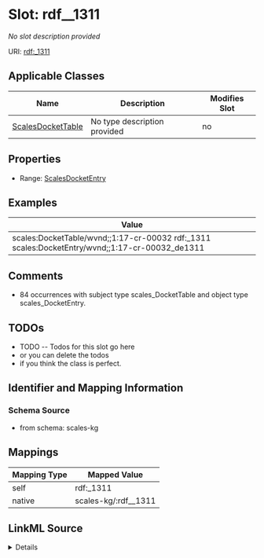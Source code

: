 

# Slot: rdf__1311


_No slot description provided_





URI: [rdf:_1311](http://www.w3.org/1999/02/22-rdf-syntax-ns#_1311)



<!-- no inheritance hierarchy -->





## Applicable Classes

| Name | Description | Modifies Slot |
| --- | --- | --- |
| [ScalesDocketTable](../classes/ScalesDocketTable.md) | No type description provided |  no  |







## Properties

* Range: [ScalesDocketEntry](../classes/ScalesDocketEntry.md)






## Examples

| Value |
| --- |
| scales:DocketTable/wvnd;;1:17-cr-00032 rdf:_1311 scales:DocketEntry/wvnd;;1:17-cr-00032_de1311 |

## Comments

* 84 occurrences with subject type scales_DocketTable and object type scales_DocketEntry.

## TODOs

* TODO -- Todos for this slot go here
* or you can delete the todos
* if you think the class is perfect.

## Identifier and Mapping Information







### Schema Source


* from schema: scales-kg




## Mappings

| Mapping Type | Mapped Value |
| ---  | ---  |
| self | rdf:_1311 |
| native | scales-kg/:rdf__1311 |




## LinkML Source

<details>
```yaml
name: rdf__1311
description: No slot description provided
todos:
- TODO -- Todos for this slot go here
- or you can delete the todos
- if you think the class is perfect.
comments:
- 84 occurrences with subject type scales_DocketTable and object type scales_DocketEntry.
examples:
- value: scales:DocketTable/wvnd;;1:17-cr-00032 rdf:_1311 scales:DocketEntry/wvnd;;1:17-cr-00032_de1311
from_schema: scales-kg
rank: 1000
slot_uri: rdf:_1311
alias: rdf__1311
domain_of:
- scales_DocketTable
range: scales_DocketEntry

```
</details>